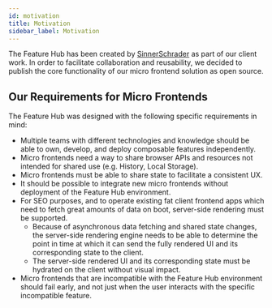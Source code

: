 ```yaml
---
id: motivation
title: Motivation
sidebar_label: Motivation
---
```


The Feature Hub has been created by [SinnerSchrader][sinnerschrader] as part of
our client work. In order to facilitate collaboration and reusability, we
decided to publish the core functionality of our micro frontend solution as open
source.

## Our Requirements for Micro Frontends

The Feature Hub was designed with the following specific requirements in mind:

- Multiple teams with different technologies and knowledge should be able to
  own, develop, and deploy composable features independently.
- Micro frontends need a way to share browser APIs and resources not intended
  for shared use (e.g. History, Local Storage).
- Micro frontends must be able to share state to facilitate a consistent UX.
- It should be possible to integrate new micro frontends without deployment of
  the Feature Hub environment.
- For SEO purposes, and to operate existing fat client frontend apps which need
  to fetch great amounts of data on boot, server-side rendering must be
  supported.
  - Because of asynchronous data fetching and shared state changes, the
    server-side rendering engine needs to be able to determine the point in time
    at which it can send the fully rendered UI and its corresponding state to
    the client.
  - The server-side rendered UI and its corresponding state must be hydrated on
    the client without visual impact.
- Micro frontends that are incompatible with the Feature Hub environment should
  fail early, and not just when the user interacts with the specific
  incompatible feature.

[sinnerschrader]: https://sinnerschrader.com
